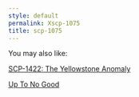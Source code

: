 ```yaml
---
style: default
permalink: Xscp-1075
title: scp-1075
---
```

You may also like:

[SCP-1422: The Yellowstone Anomaly](http://scp-wiki.net/scp-1422)

[Up To No Good](http://scp-wiki.net/up-to-no-good)
